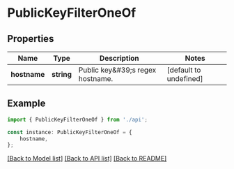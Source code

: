 # PublicKeyFilterOneOf


## Properties

Name | Type | Description | Notes
------------ | ------------- | ------------- | -------------
**hostname** | **string** | Public key\&#39;s regex hostname. | [default to undefined]

## Example

```typescript
import { PublicKeyFilterOneOf } from './api';

const instance: PublicKeyFilterOneOf = {
    hostname,
};
```

[[Back to Model list]](../README.md#documentation-for-models) [[Back to API list]](../README.md#documentation-for-api-endpoints) [[Back to README]](../README.md)
